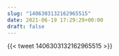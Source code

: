 ```yaml
---
slug: "1406303132162965515"
date: 2021-06-19 17:29:29+00:00
draft: false
---
```


{{< tweet 1406303132162965515 >}}

